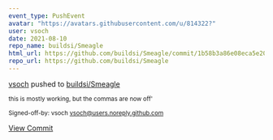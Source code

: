 ```yaml
---
event_type: PushEvent
avatar: "https://avatars.githubusercontent.com/u/814322?"
user: vsoch
date: 2021-08-10
repo_name: buildsi/Smeagle
html_url: https://github.com/buildsi/Smeagle/commit/1b58b3a86e08eca5e2006c12ffaeaa6c15f5780a
repo_url: https://github.com/buildsi/Smeagle
---
```


<a href='https://github.com/vsoch' target='_blank'>vsoch</a> pushed to <a href='https://github.com/buildsi/Smeagle' target='_blank'>buildsi/Smeagle</a>

<small>this is mostly working, but the commas are now off'

Signed-off-by: vsoch <vsoch@users.noreply.github.com></small>

<a href='https://github.com/buildsi/Smeagle/commit/1b58b3a86e08eca5e2006c12ffaeaa6c15f5780a' target='_blank'>View Commit</a>